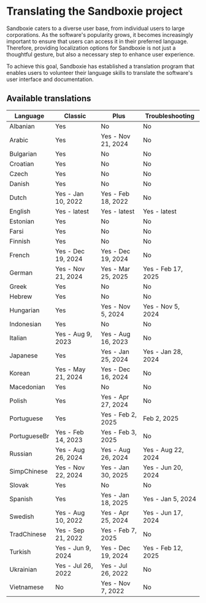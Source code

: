 # Translating the Sandboxie project

Sandboxie caters to a diverse user base, from individual users to large corporations. As the software's popularity grows, it becomes increasingly important to ensure that users can access it in their preferred language. Therefore, providing localization options for Sandboxie is not just a thoughtful gesture, but also a necessary step to enhance user experience.

To achieve this goal, Sandboxie has established a translation program that enables users to volunteer their language skills to translate the software's user interface and documentation. 


## Available translations

| Language | Classic | Plus | Troubleshooting |
|-|---------|------|---|
|Albanian|Yes|No|No|
|Arabic|Yes|Yes - Nov 21, 2024|No|
|Bulgarian|Yes|No|No|
|Croatian|Yes|No|No|
|Czech|Yes|No|No|
|Danish|Yes|No|No|
|Dutch|Yes - Jan 10, 2022|Yes - Feb 18, 2022|No|
|English|Yes - latest|Yes - latest|Yes - latest|
|Estonian|Yes|No|No|
|Farsi|Yes|No|No|
|Finnish|Yes|No|No|
|French|Yes - Dec 19, 2024|Yes - Dec 19, 2024|No|
|German|Yes - Nov 21, 2024|Yes - Mar 25, 2025|Yes - Feb 17, 2025|
|Greek|Yes|No|No|
|Hebrew|Yes|No|No|
|Hungarian|Yes|Yes - Nov 5, 2024|Yes - Nov 5, 2024|
|Indonesian|Yes|No|No|
|Italian|Yes - Aug 9, 2023|Yes - Aug 16, 2023|No|
|Japanese|Yes|Yes - Jan 25, 2024|Yes - Jan 28, 2024|
|Korean|Yes - May 21, 2024|Yes - Dec 16, 2024|No|
|Macedonian|Yes|No|No|
|Polish|Yes|Yes - Apr 27, 2024|No|
|Portuguese|Yes|Yes - Feb 2, 2025|Feb 2, 2025|
|PortugueseBr|Yes - Feb 14, 2023|Yes - Feb 3, 2025|No|
|Russian|Yes - Aug 26, 2024|Yes - Aug 26, 2024|Yes - Aug 22, 2024|
|SimpChinese|Yes - Nov 22, 2024|Yes - Jan 30, 2025|Yes - Jun 20, 2024|
|Slovak|Yes|No|No|
|Spanish|Yes|Yes - Jan 18, 2025|Yes - Jan 5, 2024|
|Swedish|Yes - Aug 10, 2022|Yes - Apr 25, 2024|Yes - Jun 17, 2024|
|TradChinese|Yes - Sep 21, 2022|Yes - Feb 7, 2025|No|
|Turkish|Yes - Jun 9, 2024|Yes - Dec 19, 2024|Yes - Feb 12, 2025|
|Ukrainian|Yes - Jul 26, 2022|Yes - Jul 26, 2022|No|
|Vietnamese|No|Yes - Nov 7, 2022|No|

